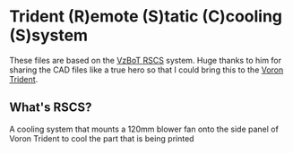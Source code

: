 # Trident (R)emote (S)tatic (C)cooling (S)system
These files are based on the [VzBoT RSCS](https://github.com/VzBoT3D/VzBoT-Vz330/tree/master/Assemblies%20BOM%20and%20STL/RSCS) system. Huge thanks to him for sharing the CAD files like a true hero so that I could bring this to the [Voron Trident](https://github.com/VoronDesign/Voron-Trident).

## What's RSCS?
A cooling system that mounts a 120mm blower fan onto the side panel of Voron Trident to cool the part that is being printed
